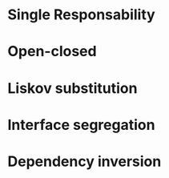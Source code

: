 # Single Responsability
# Open-closed
# Liskov substitution
# Interface segregation
# Dependency inversion
